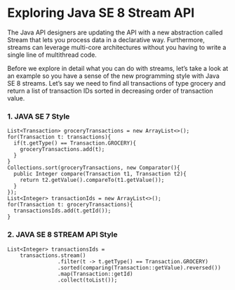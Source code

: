 # Exploring Java SE 8 Stream API

The Java API designers are updating the API with a new abstraction called Stream that lets you process data in a declarative way. Furthermore, streams can leverage multi-core architectures without you having to write a single line of multithread code.

Before we explore in detail what you can do with streams, let’s take a look at an example so you have a sense of the new programming style with Java SE 8 streams. Let’s say we need to find all transactions of type grocery and return a list of transaction IDs sorted in decreasing order of transaction value.

### 1. JAVA SE 7 Style
```
List<Transaction> groceryTransactions = new ArrayList<>();
for(Transaction t: transactions){
  if(t.getType() == Transaction.GROCERY){
    groceryTransactions.add(t);
  }
}
Collections.sort(groceryTransactions, new Comparator(){
  public Integer compare(Transaction t1, Transaction t2){
    return t2.getValue().compareTo(t1.getValue());
  }
});
List<Integer> transactionIds = new ArrayList<>();
for(Transaction t: groceryTransactions){
  transactionsIds.add(t.getId());
}
```
### 2. JAVA SE 8 STREAM API Style
```
List<Integer> transactionsIds = 
    transactions.stream()
                .filter(t -> t.getType() == Transaction.GROCERY)
                .sorted(comparing(Transaction::getValue).reversed())
                .map(Transaction::getId)
                .collect(toList());             